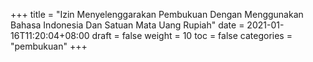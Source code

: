 +++
title = "Izin Menyelenggarakan Pembukuan Dengan Menggunakan Bahasa Indonesia Dan Satuan Mata Uang Rupiah"
date = 2021-01-16T11:20:04+08:00
draft = false
weight = 10
toc = false
categories = "pembukuan"
+++